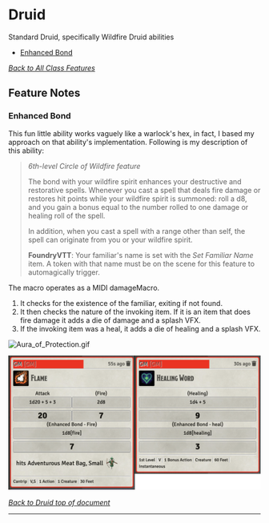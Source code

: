 # Druid

Standard Druid, specifically Wildfire Druid abilities

* [Enhanced Bond](#enhanced-bond)

[*Back to All Class Features*](../README.md)

## Feature Notes

### Enhanced Bond

This fun little ability works vaguely like a warlock's hex, in fact, I based my approach on that ability's implementation.  Following is my description of this ability:

> *6th-level Circle of Wildfire feature*
> 
> The bond with your wildfire spirit enhances your destructive and restorative spells. Whenever you cast a spell that deals fire damage or restores hit points while your wildfire spirit is summoned: roll a d8, and you gain a bonus equal to the number rolled to one damage or healing roll of the spell.
> 
> In addition, when you cast a spell with a range other than self, the spell can originate from you or your wildfire spirit.
> 
> **FoundryVTT**: Your familiar's name is set with the  *Set Familiar Name* item.  A token with that name must be on the scene for this feature to automagically trigger.

The macro operates as a MIDI damageMacro.  

1. It checks for the existence of the familiar, exiting if not found. 
2. It then checks the nature of the invoking item.  If it is an item that does fire damage it adds a die of damage and a splash VFX.
3. If the invoking item was a heal, it adds a die of healing and a splash VFX.

![Aura_of_Protection.gif](Wild_Fire_6_Enhanced_Bond/Enhanced_Bond.gif)

![Enhanced_Bond_Chat.png](Wild_Fire_6_Enhanced_Bond/Enhanced_Bond_Chat.png)


[*Back to Druid top of document*](#druid)

---
